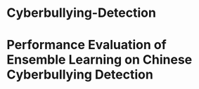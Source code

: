 # Cyberbullying-Detection
# Performance Evaluation of Ensemble Learning on Chinese Cyberbullying Detection
